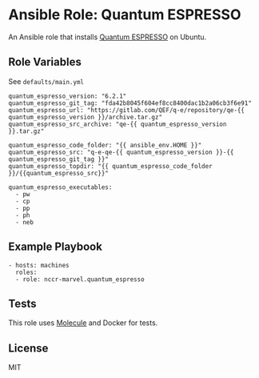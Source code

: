 # Ansible Role: Quantum ESPRESSO

An Ansible role that installs [Quantum ESPRESSO](http://www.quantum-espresso.org) on Ubuntu.

## Role Variables

See `defaults/main.yml`

    quantum_espresso_version: "6.2.1"
    quantum_espresso_git_tag: "fda42b8045f604ef8cc8400dac1b2a06cb3f6e91"
    quantum_espresso_url: "https://gitlab.com/QEF/q-e/repository/qe-{{ quantum_espresso_version }}/archive.tar.gz"
    quantum_espresso_src_archive: "qe-{{ quantum_espresso_version }}.tar.gz"

    quantum_espresso_code_folder: "{{ ansible_env.HOME }}"
    quantum_espresso_src: "q-e-qe-{{ quantum_espresso_version }}-{{ quantum_espresso_git_tag }}"
    quantum_espresso_topdir: "{{ quantum_espresso_code_folder }}/{{quantum_espresso_src}}"

    quantum_espresso_executables:
      - pw
      - cp
      - pp
      - ph
      - neb

## Example Playbook

```
- hosts: machines
  roles:
  - role: nccr-marvel.quantum_espresso
```

## Tests

This role uses [Molecule](https://molecule.readthedocs.io/en/latest/#) and Docker for tests.

## License

MIT
